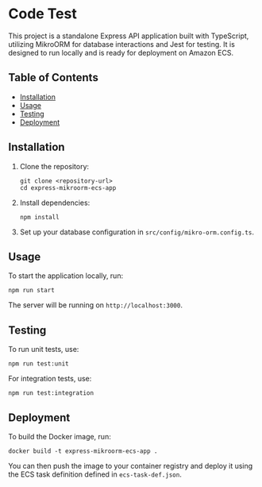 # Code Test

This project is a standalone Express API application built with TypeScript, utilizing MikroORM for database interactions and Jest for testing. It is designed to run locally and is ready for deployment on Amazon ECS.

## Table of Contents

- [Installation](#installation)
- [Usage](#usage)
- [Testing](#testing)
- [Deployment](#deployment)

## Installation

1. Clone the repository:
   ```
   git clone <repository-url>
   cd express-mikroorm-ecs-app
   ```

2. Install dependencies:
   ```
   npm install
   ```

3. Set up your database configuration in `src/config/mikro-orm.config.ts`.

## Usage

To start the application locally, run:
```
npm run start
```

The server will be running on `http://localhost:3000`.

## Testing

To run unit tests, use:
```
npm run test:unit
```

For integration tests, use:
```
npm run test:integration
```

## Deployment

To build the Docker image, run:
```
docker build -t express-mikroorm-ecs-app .
```

You can then push the image to your container registry and deploy it using the ECS task definition defined in `ecs-task-def.json`.
